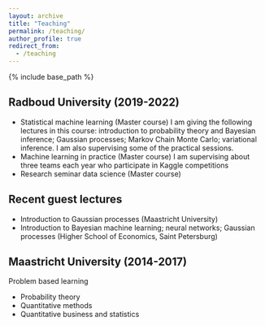 ```yaml
---
layout: archive
title: "Teaching"
permalink: /teaching/
author_profile: true
redirect_from:
  - /teaching
---
```


{% include base_path %}

Radboud University (2019-2022)
-------------------------
* Statistical machine learning (Master course)
I am giving the following lectures in this course: introduction to probability theory and Bayesian inference; Gaussian processes; Markov Chain Monte Carlo; variational inference. I am also supervising some of the practical sessions.
* Machine learning in practice (Master course)
I am supervising about three teams each year who participate in Kaggle competitions
* Research seminar data science (Master course)

Recent guest lectures
-------------------------
* Introduction to Gaussian processes (Maastricht University)
* Introduction to Bayesian machine learning; neural networks; Gaussian processes (Higher School of Economics, Saint Petersburg)

Maastricht University (2014-2017)
-------------------------
Problem based learning
* Probability theory
* Quantitative methods
* Quantitative business and statistics
